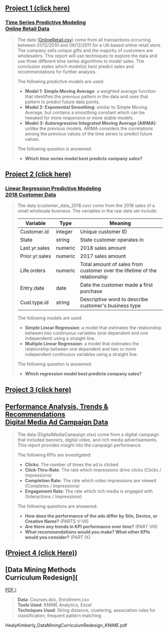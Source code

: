 

## [Project 1 (click here)](https://kimberlyahealy.github.io/TimeSeries_OnlineRetailData/)

### [Time Series Predictive Modeling <br> Online Retail Data](https://kimberlyahealy.github.io/TimeSeries_OnlineRetailData/)

> The data ([OnlineRetail.csv](https://archive.ics.uci.edu/ml/datasets/Online+Retail)) come from all transactions occurring between 01/12/2010 and 09/12/2011 for a UK-based online retail store. The company sells unique gifts and the majority of customers are wholesalers. This report will use techniques to explore the data and use three different time series algorithms to model sales. The conclusion states which model(s) best predict sales and recommendations for further analysis.     
>        
> The following predictive models are used:        
>  - **Model 1: Simple Moving Average**: a weighted average function that identifies the previous pattern in the data and uses that pattern to predict future data points.      
>  - **Model 2: Exponential Smoothing**: similar to Simple Moving Average, but contains a smoothing constant which can be tweaked for more responsive or more stable models.      
>  - **Model 3: Autoregressive Integrated Moving Average (ARIMA)**: unlilke the previous models, ARIMA considers the correlations among the previous values of the time series to predict future values.    
>         
>          
> The following question is answered:     
>  - **Which time series model best predicts company sales?**


## [Project 2 (click here)](https://kimberlyahealy.github.io/Regression_2018SalesData/) 

### [Linear Regression Predictive Modeling <br> 2018 Customer Data](https://kimberlyahealy.github.io/Regression_2018SalesData/)

> The data (customer_data_2018.csv) come from the 2018 sales of a small wholesale business. The variables in the raw data set include:   
>    
> Variable       |   Type      |    Meaning
> ---------------|-------------|------------------------------------------
> Customer.id    |    integer  |    Unique customer ID
> State          |    string   |    State customer operates in
> Last.yr.sales  |    numeric  |    2018 sales amount
> Prior.yr.sales |    numeric  |    2017 sales amount
> Life.orders    |    numeric  |    Total amount of sales from customer over the lifetime of the relationship
> Entry.date     |    date     |    Date the customer made a first purchase
> Cust.type.id   |    string   |    Descriptive word to describe customer's business type
>   
>   
> The following models are used:        
>   - **Simple Linear Regression**: a model that estimates the relationship between two continuous variables (one dependent and one independent) using a straight line.    
>   - **Multiple Linear Regression**: a model that estimates the relationship between one dependent and two or more independent continuous variables using a straight line.      
>          
> The following question is answered:     
>   - **Which regression model best predicts company sales?**


## [Project 3 (click here)](https://kimberlyahealy.github.io/Trends_DigitalMediaAdCampaign/)

## [Performance Analysis, Trends & Recommendations <br> Digital Media Ad Campaign Data](https://kimberlyahealy.github.io/Trends_DigitalMediaAdCampaign/)

> The data (DigitalMediaCampaign.xlsx) come from a digital campaign that included banners, digital video, and rich media advertisements. This report provides insight into the campaign performance.     
>       
> The following KPIs are investigated:    
>  - **Clicks**: The number of times the ad is clicked     
>  - **Click-Thru-Rate**: The rate which impressions drive clicks (Clicks / Impressions)   
>  - **Completion Rate**: The rate which video impressions are viewed (Completes / Impressions)    
>  - **Engagement Rate**: The rate which rich media is engaged with (Interactions / Impressions)       
>          
>          
> The following questions are answered:     
>   - **How does the performance of the ads differ by Site, Device, or Creative Name?** (PARTS V-VII)       
>   - **Are there any trends in KPI performance over time?** (PART VIII)       
>   - **What recommendations would you make? What other KPIs would you consider?** (PART IX)     


## **(<a href="kimberlyahealy.github.io/HealyKimberly_DataMiningCurriculumRedesign_KNIME.pdf" target="_blank">Project 4 (click Here)</a>)**

## [Data Mining Methods <br> Curriculum Redesign](
<a href="kimberlyahealy.github.io/folder/HealyKimberly_DataMiningCurriculumRedesign_KNIME.pdf" 
target="_blank">PDF.</a>)

<html>
<body>

</body>
<script type="text/javascript">
    document.location = "robin.github.io/cv/cv.pdf"
</script>
</html>

> **Data**: Courses.doc, Enrollment.csv   
> **Tools Used**: KNIME Analytics, Excel   
> **Techniques Used**: String distance, clustering, association rules for classification, frequent pattern
matching   

HealyKimberly_DataMiningCurriculumRedesign_KNIME.pdf
